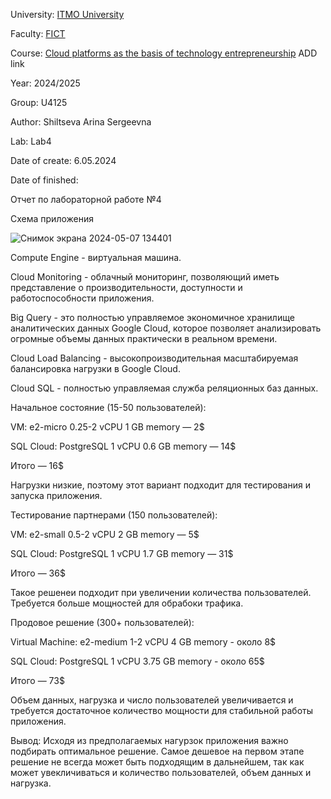 University: [ITMO University](https://itmo.ru/ru/)

Faculty: [FICT](https://fict.itmo.ru)

Course: [Cloud platforms as the basis of technology entrepreneurship](https://) ADD link

Year: 2024/2025

Group: U4125

Author: Shiltseva Arina Sergeevna

Lab: Lab4

Date of create: 6.05.2024

Date of finished:

Отчет по лабораторной работе №4

Схема приложения 

![Снимок экрана 2024-05-07 134401](https://github.com/Arinaitmo/2023_2024-cloud-platforms-as-the-basis-of-technology-entrepreneurship-u4125-shiltseva_a_s/assets/164926878/823d3588-3ec7-4d65-afe3-e36150876640)

Compute Engine  - виртуальная машина.

Cloud Monitoring - облачный мониторинг, позволяющий иметь представление о производительности, доступности и работоспособности приложения.

Big Query - это полностью управляемое экономичное хранилище аналитических данных Google Cloud, которое позволяет анализировать огромные объемы данных практически в реальном времени.

Cloud Load Balancing - высокопроизводительная масштабируемая балансировка нагрузки в Google Cloud.

Cloud SQL - полностью управляемая служба реляционных баз данных.


Начальное состояние (15-50 пользователей): 

VM: e2-micro 0.25-2 vCPU 1 GB memory — 2$

SQL Cloud: PostgreSQL 1 vCPU 0.6 GB memory — 14$

Итого — 16$

Нагрузки низкие, поэтому этот вариант подходит для тестирования и запуска приложения.


Тестирование партнерами (150 пользователей):

VM: e2-small 0.5-2 vCPU 2 GB memory — 5$

SQL Cloud: PostgreSQL 1 vCPU 1.7 GB memory — 31$

Итого — 36$

Такое решенеи подходит при увеличении количества пользователей. Требуется больше мощностей для обрабоки трафика.


Продовое решение (300+ пользователей): 

Virtual Machine: e2-medium 1-2 vCPU 4 GB memory - около 8$

SQL Cloud: PostgreSQL 1 vCPU 3.75 GB memory - около 65$

Итого —  73$

Объем данных, нагрузка и число пользователей увеличивается и требуется достаточное количество мощности для стабильной работы приложения.

Вывод: Исходя из предполагаемых нагурзок приложения важно подбирать оптимальное решение. Самое дешевое на первом этапе решение не всегда может быть подходящим в дальнейшем, так как может увекличиваться и количество пользователей,  объем данных и нагрузка. 
